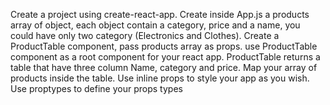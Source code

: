 Create a project using create-react-app.
Create inside App.js a products array of object, each object contain a category, price and a name, you could have only two category (Electronics and Clothes).
Create a ProductTable component, pass products array as props.
use ProductTable component as a root component for your react app.
ProductTable returns a table that have three column Name, category and price.
Map your array of products inside the table.
Use inline props to style your app as you wish.
Use proptypes to define your props types
